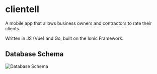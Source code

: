 # clientell
A mobile app that allows business owners and contractors to rate their clients.

Written in JS (Vue) and Go, built on the Ionic Framework.

## Database Schema
![Database Schema](https://i.imgur.com/cN8QaCo.png)
